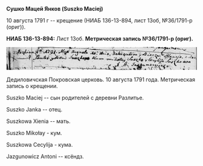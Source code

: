 **Сушко Мацей Янков (Suszko Maciej)**

10 августа 1791 г -- крещение (НИАБ 136-13-894, лист 13об, №36/1791-р
(ориг)).

**НИАБ 136-13-894:** Лист 13об. **Метрическая запись №36/1791-р
(ориг).**

![](./media/8158e6209204c8b985c27de2f57485899cf56c8e.png)

Дедиловичская Покровская церковь. 10 августа 1791 года. Метрическая
запись о крещении.

Suszko Maciej -- сын родителей с деревни Разлитье.

Suszko Janka -- отец.

Suszkowa Xienia -- мать.

Suszko Mikołay - кум.

Suszkowa Cecylija - кума.

Jazgunowicz Antoni -- ксёндз.

